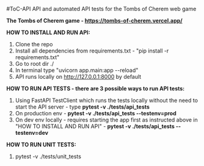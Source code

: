 #ToC-API
API and automated API tests for the Tombs of Cherem web game

**The Tombs of Cherem game - https://tombs-of-cherem.vercel.app/**

**HOW TO INSTALL AND RUN API:**
  1. Clone the repo
  2. Install all dependencies from requirements.txt - "pip install -r requirements.txt"
  3. Go to root dir ./
  5. In terminal type "uvicorn app.main:app --reload"
  6. API runs locally on http://127.0.0.1:8000 by default

**HOW TO RUN API TESTS - there are 3 possible ways to run API tests:**
  1. Using FastAPI TestClient which runs the tests locally without the need to start the API server - type **pytest -v ./tests/api_tests**
  2. On production env - **pytest -v ./tests/api_tests --testenv=prod**
  3. On dev env locally - requires starting the app first as instructed above in "HOW TO INSTALL AND RUN API" - **pytest -v ./tests/api_tests --testenv=dev**

**HOW TO RUN UNIT TESTS:**
  1. pytest -v ./tests/unit_tests
